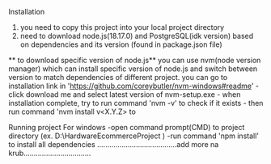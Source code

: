 Installation
  1. you need to copy this project into your local project directory
  2. need to download node.js(18.17.0) and PostgreSQL(idk version) based on dependencies and its version (found in package.json file)

  ** to download specific version of node.js**
  you can use nvm(node version manager) which can install specific version of node.js
  and switch between version to match dependencies of different project.
  you can go to installation link in 'https://github.com/coreybutler/nvm-windows#readme'
      - click download me and select latest version of nvm-setup.exe
      - when installation complete, try to run command 'nvm -v' to check if it exists
      - then run command 'nvm install v<X.Y.Z> to 


  
  Running project For windows
  -open command prompt(CMD) to project directory (ex. D:\HardwareEcommerceProject )
  -run command 'npm install' to install all dependencies
             .......................................add more na krub.................................
  
  
